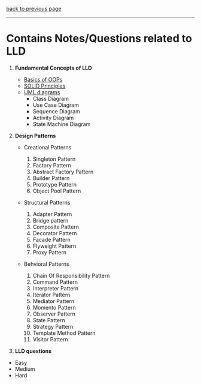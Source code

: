 [back to previous page](../README.md)

---

# Contains Notes/Questions related to LLD

1. **Fundamental Concepts of LLD**
   - [Basics of OOPs](./OOPs-basics.md)
   - [SOLID Principles](./SOLID-principles.md)
   - [UML diagrams](./UML-diagrams.md)
      - Class Diagram
      - Use Case Diagram
      - Sequence Diagram
      - Activity Diagram
      - State Machine Diagram

2. **Design Patterns**
   - Creational Patterns 
      1. Singleton Pattern
      2. Factory Pattern
      3. Abstract Factory Pattern
      4. Builder Pattern
      5. Prototype Pattern
      6. Object Pool Pattern

   - Structural Patterns
      1. Adapter Pattern
      2. Bridge pattern
      3. Composite Pattern
      4. Decorator Pattern
      5. Facade Pattern
      6. Flyweight Pattern
      7. Proxy Pattern

   - Behvioral Patterns
      1. Chain Of Responsibility Pattern
      2. Command Pattern
      3. Interpreter Pattern
      4. Iterator Pattern
      5. Mediator Pattern
      6. Momento Pattern
      7. Observer Pattern
      8. State Pattern
      9. Strategy Pattern
      10. Template Method Pattern
      11. Visitor Pattern

3. **LLD questions**
- Easy
- Medium
- Hard